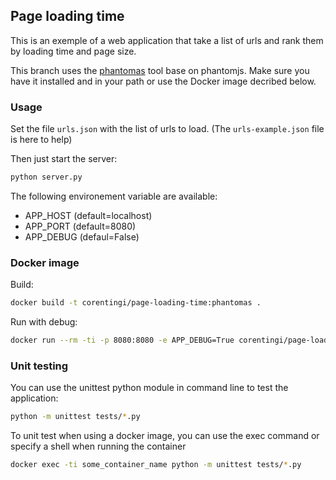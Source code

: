 ## Page loading time

This is an exemple of a web application that take a list of urls and rank them by loading time and page size.

This branch uses the [phantomas](https://github.com/macbre/phantomas) tool base on phantomjs.
Make sure you have it installed and in your path or use the Docker image decribed below.

### Usage

Set the file `urls.json` with the list of urls to load. (The `urls-example.json` file is here to help)

Then just start the server:
```bash
python server.py
```

The following environement variable are available:
- APP_HOST (default=localhost)
- APP_PORT (default=8080)
- APP_DEBUG (defaul=False)

### Docker image

Build:
```bash
docker build -t corentingi/page-loading-time:phantomas .
```

Run with debug:
```bash
docker run --rm -ti -p 8080:8080 -e APP_DEBUG=True corentingi/page-loading-time:phantomas
```

### Unit testing

You can use the unittest python module in command line to test the application:
```bash
python -m unittest tests/*.py
```

To unit test when using a docker image, you can use the exec command or specify a shell when running the container
```bash
docker exec -ti some_container_name python -m unittest tests/*.py
```
